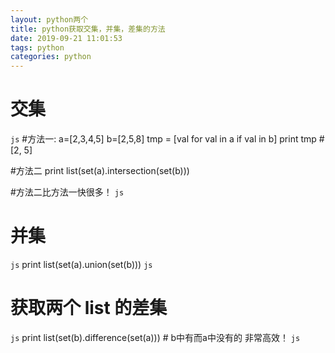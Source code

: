 ```yaml
---
layout: python两个
title: python获取交集，并集，差集的方法
date: 2019-09-21 11:01:53
tags: python
categories: python
---
```

# 交集
```js```
#方法一:
a=[2,3,4,5]
b=[2,5,8]
tmp = [val for val in a if val in b]
print tmp
#[2, 5]

#方法二
print list(set(a).intersection(set(b)))

#方法二比方法一快很多！
```js```

# 并集
```js```
print list(set(a).union(set(b)))
```js```
# 获取两个 list 的差集
```js```
print list(set(b).difference(set(a))) # b中有而a中没有的      非常高效！
```js```
